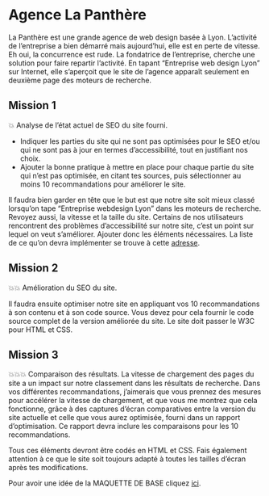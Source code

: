 
# Agence La Panthère

La Panthère est une grande agence de web design basée à Lyon. L’activité de l’entreprise a bien démarré mais aujourd’hui, elle est en perte de vitesse. Eh oui, la concurrence est rude. La fondatrice de l’entreprise, cherche une solution pour faire repartir l’activité. En tapant “Entreprise web design Lyon” sur Internet, elle s’aperçoit que le site de l’agence apparaît seulement en deuxième page des moteurs de recherche. 

## Mission 1
💥 Analyse de l’état actuel de SEO du site fourni.

- Indiquer les parties du site qui ne sont pas optimisées pour le SEO et/ou qui ne sont pas à jour en termes d’accessibilité, tout en justifiant nos choix.
- Ajouter la bonne pratique à mettre en place pour chaque partie du site qui n’est pas optimisée, en citant tes sources, puis sélectionner au moins 10 recommandations pour améliorer le site. 

Il faudra bien garder en tête que le but est que notre site soit mieux classé lorsqu’on tape “Entreprise webdesign Lyon” dans les moteurs de recherche. 
Revoyez aussi, la vitesse et la taille du site. Certains de nos utilisateurs rencontrent des problèmes d’accessibilité sur notre site, c’est un point sur lequel on veut s’améliorer. 
Ajouter donc les éléments nécessaires. La liste de ce qu’on devra implémenter se trouve à cette [adresse](https://developer.mozilla.org/fr/docs/Web/Accessibility/Mobile_accessibility_checklist).

## Mission 2
💥💥 Amélioration du SEO du site.

Il faudra ensuite optimiser notre site en appliquant vos 10 recommandations à son contenu et à son code source. Vous devez pour cela fournir le code source complet de la version améliorée du site. Le site doit passer le W3C pour HTML et CSS.

## Mission 3
💥💥💥 Comparaison des résultats.
La vitesse de chargement des pages du site a un impact sur notre classement dans les résultats de recherche. 
Dans vos différentes recommandations, j’aimerais que vous prennez des mesures pour accélérer la vitesse de chargement, et que vous me montrez que cela fonctionne, grâce à des captures d’écran comparatives entre la version du site actuelle et celle que vous aurez optimisée, fourni dans un rapport d’optimisation. Ce rapport devra inclure les comparaisons pour les 10 recommandations.

Tous ces éléments devront être codés en HTML et CSS. Fais également attention à ce que le site soit toujours adapté à toutes les tailles d’écran après tes modifications.

Pour avoir une idée de la MAQUETTE DE BASE cliquez [ici](https://samtsk.github.io/LaPanth-re-Samira-Tahirou/).
